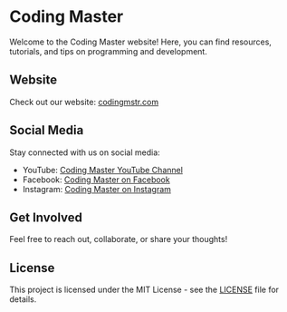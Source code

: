 # Coding Master

Welcome to the Coding Master website! Here, you can find resources, tutorials, and tips on programming and development.

## Website

Check out our website: [codingmstr.com](https://codingmstr.com)

## Social Media

Stay connected with us on social media:

- YouTube: [Coding Master YouTube Channel](https://www.youtube.com/channel/UC4h2TolnnyMoTCNVC9cxY-g)
- Facebook: [Coding Master on Facebook](https://www.facebook.com/procodingmaster?checkpoint_src=1501092823525282)
- Instagram: [Coding Master on Instagram](https://www.instagram.com/codingmstr/)

## Get Involved

Feel free to reach out, collaborate, or share your thoughts!

## License

This project is licensed under the MIT License - see the [LICENSE](LICENSE) file for details.
